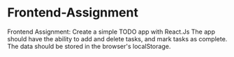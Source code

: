 # Frontend-Assignment

Frontend Assignment: Create a simple TODO app with React.Js
The app should have the ability to add and delete tasks, and mark tasks as complete.
The data should be stored in the browser's localStorage.
